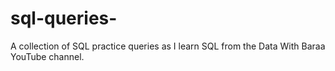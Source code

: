 # sql-queries-
A collection of SQL practice queries as I learn SQL from the Data With Baraa YouTube channel.
